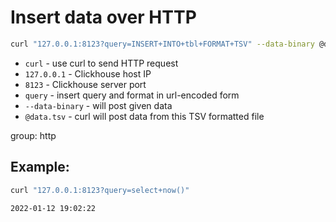 # Insert data over HTTP

```bash
curl "127.0.0.1:8123?query=INSERT+INTO+tbl+FORMAT+TSV" --data-binary @data.tsv
```

- `curl` - use curl to send HTTP request
- `127.0.0.1` - Clickhouse host IP
- `8123` - Clickhouse server port
- `query` - insert query and format in url-encoded form
- `--data-binary` - will post given data
- `@data.tsv` - curl will post data from this TSV formatted file

group: http

## Example: 
```bash
curl "127.0.0.1:8123?query=select+now()"
```
```
2022-01-12 19:02:22
```

